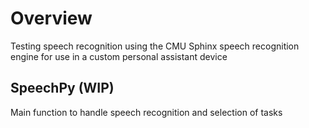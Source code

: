 # Overview

Testing speech recognition using the CMU Sphinx speech recognition engine for use in a custom personal assistant device

## SpeechPy (WIP)

Main function to handle speech recognition and selection of tasks
